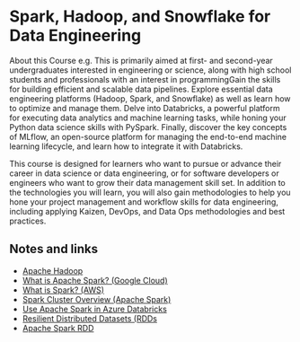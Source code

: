 # Spark, Hadoop, and Snowflake for Data Engineering
About this Course
e.g. This is primarily aimed at first- and second-year undergraduates interested in engineering or science, along with high school students and professionals with an interest in programmingGain the skills for building efficient and scalable data pipelines. Explore essential data engineering platforms (Hadoop, Spark, and Snowflake) as well as learn how to optimize and manage them. Delve into Databricks, a powerful platform for executing data analytics and machine learning tasks, while honing your Python data science skills with PySpark. Finally, discover the key concepts of MLflow, an open-source platform for managing the end-to-end machine learning lifecycle, and learn how to integrate it with Databricks.

This course is designed for learners who want to pursue or advance their career in data science or data engineering, or for software developers or engineers who want to grow their data management skill set. In addition to the technologies you will learn, you will also gain methodologies to help you hone your project management and workflow skills for data engineering, including applying Kaizen, DevOps, and Data Ops methodologies and best practices.


## Notes and links
- [Apache Hadoop](https://aws.amazon.com/emr/details/hadoop/what-is-hadoop/)
- [What is Apache Spark? (Google Cloud)](https://cloud.google.com/learn/what-is-apache-spark)
- [What is Spark? (AWS)](https://aws.amazon.com/big-data/what-is-spark/)
- [Spark Cluster Overview (Apache Spark)](https://spark.apache.org/docs/latest/cluster-overview.html)
- [Use Apache Spark in Azure Databricks](https://learn.microsoft.com/en-us/training/modules/use-apache-spark-azure-databricks/)
- [Resilient Distributed Datasets (RDDs](https://www.databricks.com/glossary/what-is-rdd)
- [Apache Spark RDD](https://www.tutorialspoint.com/apache_spark/apache_spark_rdd.htm)
